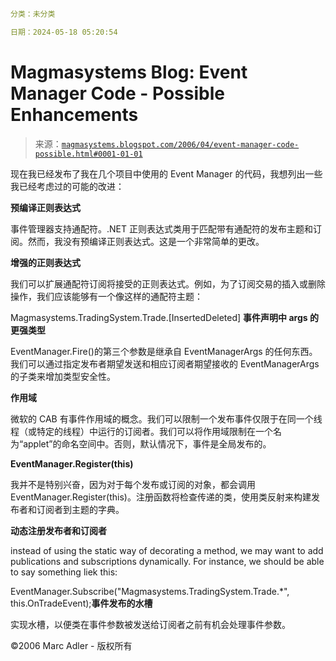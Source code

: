```yaml

分类：未分类

日期：2024-05-18 05:20:54

```

# Magmasystems Blog: Event Manager Code - Possible Enhancements

> 来源：[`magmasystems.blogspot.com/2006/04/event-manager-code-possible.html#0001-01-01`](http://magmasystems.blogspot.com/2006/04/event-manager-code-possible.html#0001-01-01)

现在我已经发布了我在几个项目中使用的 Event Manager 的代码，我想列出一些我已经考虑过的可能的改进：

**预编译正则表达式**

事件管理器支持通配符。.NET 正则表达式类用于匹配带有通配符的发布主题和订阅。然而，我没有预编译正则表达式。这是一个非常简单的更改。

**增强的正则表达式**

我们可以扩展通配符订阅将接受的正则表达式。例如，为了订阅交易的插入或删除操作，我们应该能够有一个像这样的通配符主题：

Magmasystems.TradingSystem.Trade.[InsertedDeleted] **事件声明中 args 的更强类型**

EventManager.Fire()的第三个参数是继承自 EventManagerArgs 的任何东西。我们可以通过指定发布者期望发送和相应订阅者期望接收的 EventManagerArgs 的子类来增加类型安全性。

**作用域**

微软的 CAB 有事件作用域的概念。我们可以限制一个发布事件仅限于在同一个线程（或特定的线程）中运行的订阅者。我们可以将作用域限制在一个名为“applet”的命名空间中。否则，默认情况下，事件是全局发布的。

**EventManager.Register(this)**

我并不是特别兴奋，因为对于每个发布或订阅的对象，都会调用 EventManager.Register(this)。注册函数将检查传递的类，使用类反射来构建发布者和订阅者到主题的字典。

**动态注册发布者和订阅者**

instead of using the static way of decorating a method, we may want to add publications and subscriptions dynamically. For instance, we should be able to say something liek this:

EventManager.Subscribe("Magmasystems.TradingSystem.Trade.*", this.OnTradeEvent);**事件发布的水槽**

实现水槽，以便类在事件参数被发送给订阅者之前有机会处理事件参数。

©2006 Marc Adler - 版权所有
